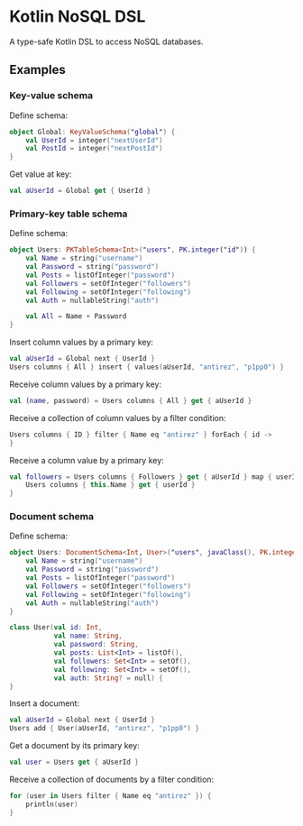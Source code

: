 # Kotlin NoSQL DSL

A type-safe Kotlin DSL to access NoSQL databases.

## Examples

### Key-value schema

Define schema:

```kotlin
object Global: KeyValueSchema("global") {
    val UserId = integer("nextUserId")
    val PostId = integer("nextPostId")
}
```

Get value at key:

```kotlin
val aUserId = Global get { UserId }
```

### Primary-key table schema

Define schema:

```kotlin
object Users: PKTableSchema<Int>("users", PK.integer("id")) {
    val Name = string("username")
    val Password = string("password")
    val Posts = listOfInteger("password")
    val Followers = setOfInteger("followers")
    val Following = setOfInteger("following")
    val Auth = nullableString("auth")

    val All = Name + Password
}
```

Insert column values by a primary key:

```kotlin
val aUserId = Global next { UserId }
Users columns { All } insert { values(aUserId, "antirez", "p1pp0") }
```

Receive column values by a primary key:

```kotlin
val (name, password) = Users columns { All } get { aUserId }
```

Receive a collection of column values by a filter condition:

```kotlin
Users columns { ID } filter { Name eq "antirez" } forEach { id ->
}
```

Receive a column value by a primary key:

```kotlin
val followers = Users columns { Followers } get { aUserId } map { userId ->
    Users columns { this.Name } get { userId }
}
```

### Document schema

Define schema:

```kotlin
object Users: DocumentSchema<Int, User>("users", javaClass(), PK.integer("id")) {
    val Name = string("username")
    val Password = string("password")
    val Posts = listOfInteger("password")
    val Followers = setOfInteger("followers")
    val Following = setOfInteger("following")
    val Auth = nullableString("auth")
}

class User(val id: Int,
           val name: String,
           val password: String,
           val posts: List<Int> = listOf(),
           val followers: Set<Int> = setOf(),
           val following: Set<Int> = setOf(),
           val auth: String? = null) {
}
```

Insert a document:

```kotlin
val aUserId = Global next { UserId }
Users add { User(aUserId, "antirez", "p1pp0") }
```

Get a document by its primary key:

```kotlin
val user = Users get { aUserId }
```

Receive a collection of documents by a filter condition:

```kotlin
for (user in Users filter { Name eq "antirez" }) {
    println(user)
}
```